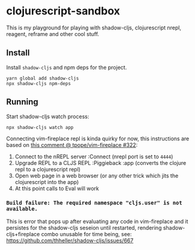 # clojurescript-sandbox

This is my playground for playing with shadow-cljs, clojurescript nrepl,
reagent, reframe and other cool stuff.

## Install

Install `shadow-cljs` and npm deps for the project.

```
yarn global add shadow-cljs
npx shadow-cljs npm-deps
```

## Running

Start shadow-cljs watch process:

```
npx shadow-cljs watch app
```

Connecting vim-fireplace repl is kinda quirky for now, this instructions
are based on [this comment @ tpope/vim-fireplace #322](https://github.com/tpope/vim-fireplace/issues/322#issuecomment-417461929):

1. Connect to the nREPL server :Connect (nrepl port is set to `4444`)
1. Upgrade REPL to a CLJS REPL :Piggieback :app (converts the clojure repl to a clojurescript repl)
1. Open web page in a web browser (or any other trick which jits the clojurescript into the app)
1. At this point calls to Eval will work

### `Build failure: The required namespace "cljs.user" is not available.`

This is error that pops up after evaluating any code in vim-fireplace and it persistes
for the shadow-cljs seseion until restarted, rendering shadow-cljs+fireplace combo
unusable for time being, see: https://github.com/thheller/shadow-cljs/issues/667
